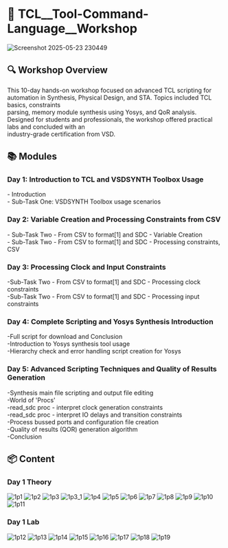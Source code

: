 # 🔁 TCL__Tool-Command-Language__Workshop

![Screenshot 2025-05-23 230449](https://github.com/user-attachments/assets/f0003b85-de95-4194-8205-3825a6a9e83f)

## 🔍 Workshop Overview
This 10-day hands-on workshop focused on advanced TCL scripting for automation in Synthesis, Physical Design, and STA. Topics included TCL basics, constraints<br> parsing, memory module synthesis using Yosys, and QoR analysis. Designed for students and professionals, the workshop offered practical labs and concluded with an<br> industry-grade certification from VSD.<br>

## 📚 Modules
<summary> <h3> Day 1: Introduction to TCL and VSDSYNTH Toolbox Usage </h3> </summary>
- Introduction<br>
- Sub-Task One: VSDSYNTH Toolbox usage scenarios<br>
<summary> <h3> Day 2: Variable Creation and Processing Constraints from CSV </h3> </summary>
- Sub-Task Two - From CSV to format[1] and SDC - Variable Creation<br>
- Sub-Task Two - From CSV to format[1] and SDC - Processing constraints, CSV<br>
<summary> <h3> Day 3: Processing Clock and Input Constraints </h3> </summary>
-Sub-Task Two - From CSV to format[1] and SDC - Processing clock constraints<br>
-Sub-Task Two - From CSV to format[1] and SDC - Processing input constraints<br>
<summary> <h3> Day 4: Complete Scripting and Yosys Synthesis Introduction </h3> </summary>
-Full script for download and Conclusion<br>
-Introduction to Yosys synthesis tool usage<br>
-Hierarchy check and error handling script creation for Yosys<br>
<summary> <h3> Day 5: Advanced Scripting Techniques and Quality of Results Generation </h3> </summary>
-Synthesis main file scripting and output file editing<br>
-World of 'Procs'<br>
-read_sdc proc - interpret clock generation constraints<br>
-read_sdc proc - interpret IO delays and transition constraints<br>
-Process bussed ports and configuration file creation<br>
-Quality of results (QOR) generation algorithm<br>
-Conclusion<br>

## 📦 Content
### Day 1 Theory 
![1p1](https://github.com/user-attachments/assets/af8aa8a8-873e-4bc8-b48e-b614e05807e9)
![1p2](https://github.com/user-attachments/assets/3bafd6b5-a274-4194-b413-5387d59c3daf)
![1p3](https://github.com/user-attachments/assets/6d6efe86-5bb1-4438-bb9d-886cf98510d9)
![1p3_1](https://github.com/user-attachments/assets/d308c74e-7b29-42e3-874e-dc13301d9317)
![1p4](https://github.com/user-attachments/assets/70aa13e3-3319-4118-9a94-0a90dd18b3d3)
![1p5](https://github.com/user-attachments/assets/9369b384-b81a-4a0c-805a-3cad7587c69a)
![1p6](https://github.com/user-attachments/assets/28baaa98-b01d-4cc8-9192-56fd0495c673)
![1p7](https://github.com/user-attachments/assets/af2d5bd8-4502-4b87-8b6c-393a0e47e4b7)
![1p8](https://github.com/user-attachments/assets/7cbd1f6c-0425-40b1-bee2-0f398e0e3ad1)
![1p9](https://github.com/user-attachments/assets/04deb286-08b5-46c5-8017-92d0aa571d70)
![1p10](https://github.com/user-attachments/assets/ecfd162a-ab0f-41cf-b136-d3a3abed563f)
![1p11](https://github.com/user-attachments/assets/ff8152fd-f81e-4864-800c-1b8891d34b61)
### Day 1 Lab
![1p12](https://github.com/user-attachments/assets/63ea8d46-2194-484e-a329-bb66faef61f8)
![1p13](https://github.com/user-attachments/assets/1d18ba5a-c5fb-428a-a4ee-2608ecdf67b1)
![1p14](https://github.com/user-attachments/assets/4ff84a39-8553-45f0-80f6-7e44d07b9a40)
![1p15](https://github.com/user-attachments/assets/8851c9a9-e948-491e-90ac-cb0a4876961f)
![1p16](https://github.com/user-attachments/assets/78524af7-3809-43a7-93e0-27d3747923b6)
![1p17](https://github.com/user-attachments/assets/a5d880f0-4da0-4505-9a41-1ac56d855a77)
![1p18](https://github.com/user-attachments/assets/a2a6995c-f138-414b-a33f-6f928534ff05)
![1p19](https://github.com/user-attachments/assets/bd942bd2-6544-416b-a81d-f4cf4cc7be6b)



